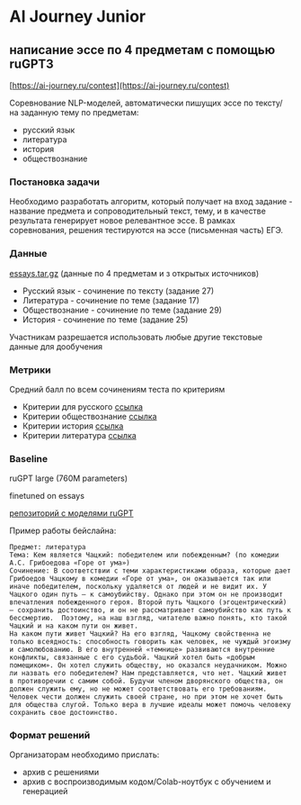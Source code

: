 # AI Journey Junior 
## написание эссе по 4 предметам с помощью ruGPT3

[https://ai-journey.ru/contest](https://ai-journey.ru/contest)

Соревнование NLP-моделей, автоматически пишущих эссе по тексту/ на заданную тему по предметам:
 - русский язык
 - литература
 - история
 - обществознание
  

### Постановка задачи
Необходимо разработать алгоритм, который получает на вход задание - название предмета и сопроводительный текст, тему, и в качестве результата генерирует новое релевантное эссе. В рамках соревнования, решения тестируются на эссе (письменная часть) ЕГЭ.

### Данные
[essays.tar.gz](https://drive.google.com/file/d/1LTRE3JE1T3tXXv_TavWXIUHXp0w8PD24/view?usp=sharing)
(данные по 4 предметам и з открытых источников)

 - Русский язык - сочинение по тексту (задание 27)
 - Литература - сочинение по теме (задание 17)
 - Обществознание - сочинение по теме (задание 29)
 - История - сочинение по теме (задание 25)

Участникам разрешается использовать любые другие текстовые данные для дообучения

### Метрики
Средний балл по всем сочинениям теста по критериям
 - Критерии для русского [ссылка](https://ctege.info/sochinenie-ege/kriterii-otsenivaniya-sochineniya-na-ege-2021.html)
 - Критерии обществознание [ссылка](https://ctege.info/esse-po-obschestvoznaniyu/kriterii-otsenivaniya-esse-na-ege-po-obschestvoznaniyu.html)
 - Критерии история [ссылка](https://4ege.ru/istoriya/55436-trebovaniya-i-kriterii-proverki-istoricheskogo-sochineniya.html)
 - Критерии литература [ссылка](https://4ege.ru/literatura/56301-kriterii-dlya-vseh-sochineniy-v-ege-po-literature.html)

### Baseline
ruGPT large (760M parameters)

finetuned on essays

[репозиторий с моделями ruGPT](https://github.com/sberbank-ai/ru-gpts)

Пример работы бейслайна:
```
Предмет: литература
Тема: Кем является Чацкий: победителем или побежденным? (по комедии А.С. Грибоедова «Горе от ума»)
Сочинение: В соответствии с теми характеристиками образа, которые дает Грибоедов Чацкому в комедии «Горе от ума», он оказывается так или иначе победителем, поскольку удаляется от людей и не видит их. У Чацкого один путь — к самоубийству. Однако при этом он не производит впечатления побежденного героя. Второй путь Чацкого (эгоцентрический) — сохранить достоинство, и он не рассматривает самоубийство как путь к бессмертию.  Поэтому, на наш взгляд, читателю важно понять, кто такой Чацкий и на каком пути он живет.
На каком пути живет Чацкий? На его взгляд, Чацкому свойственна не только всеядность: способность говорить как человек, не чуждый эгоизму и самолюбованию. В его внутренней «темнице» развиваются внутренние конфликты, связанные с его судьбой. Чацкий хотел быть «добрым помещиком». Он хотел служить обществу, но оказался неудачником. Можно ли назвать его победителем? Нам представляется, что нет. Чацкий живет в противоречии с самим собой. Будучи членом дворянского общества, он должен служить ему, но не может соответствовать его требованиям. Человек чести должен служить своей стране, но при этом не хочет быть для общества слугой. Только вера в лучшие идеалы может помочь человеку сохранить свое достоинство.
```


### Формат решений

Организаторам необходимо прислать:
 - архив с решениями
 - архив с воспроизводимым кодом/Colab-ноутбук с обучением и генерацией
